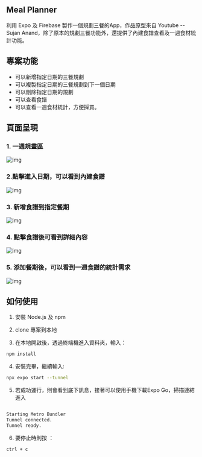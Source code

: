 ## Meal Planner

利用 Expo 及 Firebase 製作一個規劃三餐的App，作品原型來自 Youtube -- Sujan Anand，除了原本的規劃三餐功能外，還提供了內建食譜查看及一週食材統計功能。

## 專案功能

- 可以新增指定日期的三餐規劃
- 可以複製指定日期的三餐規劃到下一個日期
- 可以刪除指定日期的規劃
- 可以查看食譜
- 可以查看一週食材統計，方便採買。


## 頁面呈現

### 1. 一週規畫區

![img](https://upload.cc/i1/2024/03/09/FHCw8v.png)

### 2.點擊進入日期，可以看到內建食譜

![img](https://upload.cc/i1/2024/03/09/ehwFOY.gif)

### 3. 新增食譜到指定餐期

![img](https://upload.cc/i1/2024/03/09/pw0oN6.gif)


### 4. 點擊食譜後可看到詳細內容

![img](https://upload.cc/i1/2024/03/09/Yd0MCV.png) 


### 5. 添加餐期後，可以看到一週食譜的統計需求

![img](https://upload.cc/i1/2024/03/09/W701vV.png)


## 如何使用

1. 安裝 Node.js 及 npm
2. clone 專案到本地

3. 在本地開啟後，透過終端機進入資料夾，輸入：

```bash
npm install
```

4. 安裝完畢，繼續輸入:

```bash
npx expo start --tunnel
```

5. 若成功運行，則會看到底下訊息，接著可以使用手機下載Expo Go，掃描連結進入

```bash

Starting Metro Bundler
Tunnel connected.
Tunnel ready.
```

6. 要停止時則按 ：

```bash
ctrl + c
```


